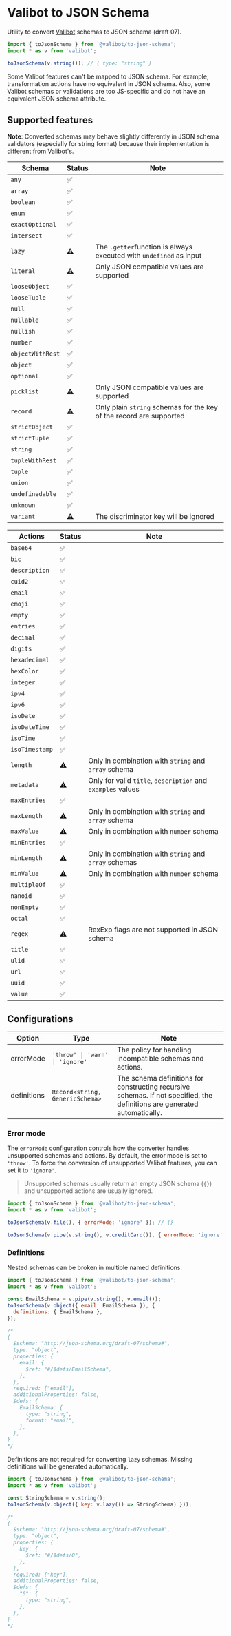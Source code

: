 # Valibot to JSON Schema

Utility to convert [Valibot](https://valibot.dev) schemas to JSON schema (draft 07).

```js
import { toJsonSchema } from '@valibot/to-json-schema';
import * as v from 'valibot';

toJsonSchema(v.string()); // { type: "string" }
```

Some Valibot features can't be mapped to JSON schema. For example, transformation actions have no equivalent in JSON schema. Also, some Valibot schemas or validations are too JS-specific and do not have an equivalent JSON schema attribute.

## Supported features

**Note**: Converted schemas may behave slightly differently in JSON schema validators (especially for string format) because their implementation is different from Valibot's.

| Schema           | Status | Note                                                                |
| ---------------- | ------ | ------------------------------------------------------------------- |
| `any`            | ✅     |                                                                     |
| `array`          | ✅     |                                                                     |
| `boolean`        | ✅     |                                                                     |
| `enum`           | ✅     |                                                                     |
| `exactOptional`  | ✅     |                                                                     |
| `intersect`      | ✅     |                                                                     |
| `lazy`           | ⚠️     | The `.getter`function is always executed with `undefined` as input  |
| `literal`        | ⚠️     | Only JSON compatible values are supported                           |
| `looseObject`    | ✅     |                                                                     |
| `looseTuple`     | ✅     |                                                                     |
| `null`           | ✅     |                                                                     |
| `nullable`       | ✅     |                                                                     |
| `nullish`        | ✅     |                                                                     |
| `number`         | ✅     |                                                                     |
| `objectWithRest` | ✅     |                                                                     |
| `object`         | ✅     |                                                                     |
| `optional`       | ✅     |                                                                     |
| `picklist`       | ⚠️     | Only JSON compatible values are supported                           |
| `record`         | ⚠️     | Only plain `string` schemas for the key of the record are supported |
| `strictObject`   | ✅     |                                                                     |
| `strictTuple`    | ✅     |                                                                     |
| `string`         | ✅     |                                                                     |
| `tupleWithRest`  | ✅     |                                                                     |
| `tuple`          | ✅     |                                                                     |
| `union`          | ✅     |                                                                     |
| `undefinedable`  | ✅     |                                                                     |
| `unknown`        | ✅     |                                                                     |
| `variant`        | ⚠️     | The discriminator key will be ignored                               |

| Actions        | Status | Note                                                        |
| -------------- | ------ | ----------------------------------------------------------- |
| `base64`       | ✅     |                                                             |
| `bic`          | ✅     |                                                             |
| `description`  | ✅     |                                                             |
| `cuid2`        | ✅     |                                                             |
| `email`        | ✅     |                                                             |
| `emoji`        | ✅     |                                                             |
| `empty`        | ✅     |                                                             |
| `entries`      | ✅     |                                                             |
| `decimal`      | ✅     |                                                             |
| `digits`       | ✅     |                                                             |
| `hexadecimal`  | ✅     |                                                             |
| `hexColor`     | ✅     |                                                             |
| `integer`      | ✅     |                                                             |
| `ipv4`         | ✅     |                                                             |
| `ipv6`         | ✅     |                                                             |
| `isoDate`      | ✅     |                                                             |
| `isoDateTime`  | ✅     |                                                             |
| `isoTime`      | ✅     |                                                             |
| `isoTimestamp` | ✅     |                                                             |
| `length`       | ⚠️     | Only in combination with `string` and `array` schema        |
| `metadata`     | ⚠️     | Only for valid `title`, `description` and `examples` values |
| `maxEntries`   | ✅     |                                                             |
| `maxLength`    | ⚠️     | Only in combination with `string` and `array` schema        |
| `maxValue`     | ⚠️     | Only in combination with `number` schema                    |
| `minEntries`   | ✅     |                                                             |
| `minLength`    | ⚠️     | Only in combination with `string` and `array` schemas       |
| `minValue`     | ⚠️     | Only in combination with `number` schema                    |
| `multipleOf`   | ✅     |                                                             |
| `nanoid`       | ✅     |                                                             |
| `nonEmpty`     | ✅     |                                                             |
| `octal`        | ✅     |                                                             |
| `regex`        | ⚠️     | RexExp flags are not supported in JSON schema               |
| `title`        | ✅     |                                                             |
| `ulid`         | ✅     |                                                             |
| `url`          | ✅     |                                                             |
| `uuid`         | ✅     |                                                             |
| `value`        | ✅     |                                                             |

## Configurations

| Option      | Type                            | Note                                                                                                                      |
| ----------- | ------------------------------- | ------------------------------------------------------------------------------------------------------------------------- |
| errorMode   | `'throw' \| 'warn' \| 'ignore'` | The policy for handling incompatible schemas and actions.                                                                 |
| definitions | `Record<string, GenericSchema>` | The schema definitions for constructing recursive schemas. If not specified, the definitions are generated automatically. |

### Error mode

The `errorMode` configuration controls how the converter handles unsupported schemas and actions. By default, the error mode is set to `'throw'`. To force the conversion of unsupported Valibot features, you can set it to `'ignore'`.

> Unsupported schemas usually return an empty JSON schema (`{}`) and unsupported actions are usually ignored.

```js
import { toJsonSchema } from '@valibot/to-json-schema';
import * as v from 'valibot';

toJsonSchema(v.file(), { errorMode: 'ignore' }); // {}

toJsonSchema(v.pipe(v.string(), v.creditCard()), { errorMode: 'ignore' }); // { type: "string" }
```

### Definitions

Nested schemas can be broken in multiple named definitions.

```js
import { toJsonSchema } from '@valibot/to-json-schema';
import * as v from 'valibot';

const EmailSchema = v.pipe(v.string(), v.email());
toJsonSchema(v.object({ email: EmailSchema }), {
  definitions: { EmailSchema },
});

/*
{
  $schema: "http://json-schema.org/draft-07/schema#",
  type: "object",
  properties: {
    email: {
      $ref: "#/$defs/EmailSchema",
    },
  },
  required: ["email"],
  additionalProperties: false,
  $defs: {
    EmailSchema: {
      type: "string",
      format: "email",
    },
  },
}
*/
```

Definitions are not required for converting `lazy` schemas. Missing definitions will be generated automatically.

```js
import { toJsonSchema } from '@valibot/to-json-schema';
import * as v from 'valibot';

const StringSchema = v.string();
toJsonSchema(v.object({ key: v.lazy(() => StringSchema) }));

/*
{
  $schema: "http://json-schema.org/draft-07/schema#",
  type: "object",
  properties: {
    key: {
      $ref: "#/$defs/0",
    },
  },
  required: ["key"],
  additionalProperties: false,
  $defs: {
    "0": {
      type: "string",
    },
  },
}
*/
```
